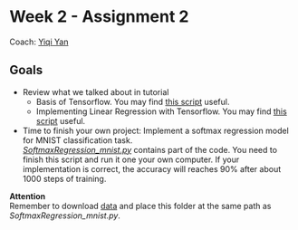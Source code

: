 # Week 2 - Assignment 2

Coach: [Yiqi Yan](https://saoyan.github.io/)  

<!--Reference code of Assignment 2   
Please refer to [this script](https://github.com/SaoYan/LearningTensorflow/blob/master/exp03_SoftmaxRegression_mnist.py)
-->

## Goals  
* Review what we talked about in tutorial
  * Basis of Tensorflow. You may find [this script](https://github.com/SaoYan/LearningTensorflow/blob/master/exp01_basic_usage.py) useful.
  * Implementing Linear Regression with Tensorflow. You may find [this script](https://github.com/SaoYan/LearningTensorflow/blob/master/exp02_simple_linear_model.py) useful.
* Time to finish your own project: Implement a softmax regression model for MNIST classification task.  
[*SoftmaxRegression_mnist.py*](https://github.com/TFTxiaozu/TFT-ML-Week-2/blob/master/Assignment-2/SoftmaxRegression_mnist.py) contains part of the code. You need to finish this script and run it one your own computer. If your implementation is correct, the accuracy will reaches 90% after about 1000 steps of training.

**Attention**  
Remember to download [data](https://github.com/TFTxiaozu/TFT-ML-Week-2/tree/master/Assignment-2/data) and place this folder at the same path as *SoftmaxRegression_mnist.py*.
